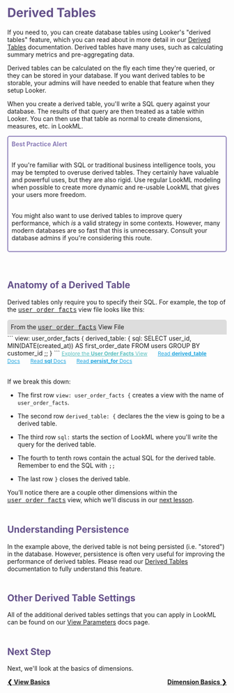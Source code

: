 <h1 style="color:rgb(100,81,138)">Derived Tables</h1>

If you need to, you can create database tables using Looker's "derived tables" feature, which you can read about in more detail in our [Derived Tables](https://docs.looker.com/data-modeling/learning-lookml/derived-tables) documentation. Derived tables have many uses, such as calculating summary metrics and pre-aggregating data.

Derived tables can be calculated on the fly each time they're queried, or they can be stored in your database. If you want derived tables to be storable, your admins will have needed to enable that feature when they setup Looker.

When you create a derived table, you'll write a SQL query against your database. The results of that query are then treated as a table within Looker. You can then use that table as normal to create dimensions, measures, etc. in LookML.

<div style="border:2px solid rgb(141,127,185);border-radius:5px;padding:8px;">
<span style="font-weight:bold;color:rgb(141,127,185);">Best Practice Alert</span><br /><br />

If you're familiar with SQL or traditional business intelligence tools, you may be tempted to overuse derived tables. They certainly have valuable and powerful uses, but they are also rigid. Use regular LookML modeling when possible to create more dynamic and re-usable LookML that gives your users more freedom.<br /><br />

You might also want to use derived tables to improve query performance, which <i>is</i> a valid strategy in some contexts. However, many modern databases are so fast that this is unnecessary. Consult your database admins if you're considering this route.
</div><br /><br />



<h2 style="color:rgb(100,81,138)">Anatomy of a Derived Table</h2>

Derived tables only require you to specify their SQL. For example, the top of the <a href="https://learn.looker.com/projects/e-commerce/files/user_order_facts.view.lkml" style="font-family:Monaco,Menlo,Consolas,Courier New,monospace;">user_order_facts</a> view file looks like this:

<div style="border-radius:5px 5px 0 0;padding:8px;background-color:rgb(221,221,221);">
 From the <a href="https://learn.looker.com/projects/e-commerce/files/user_order_facts.view.lkml" style="font-family:Monaco,Menlo,Consolas,Courier New,monospace;">user_order_facts</a> View File</a>
</div>
```
view: user_order_facts {
  derived_table: {
    sql:
      SELECT
        user_id,
        MIN(DATE(created_at)) AS first_order_date
      FROM
        users
      GROUP BY
        customer_id ;;
  }
```
<a style="color:rgb(87,190,190);font-size:12px;margin-right:20px;" href="https://learn.looker.com/explore/e_commerce/user_order_facts" target="_blank"><i class="fa fa-search"></i> Explore the <b>User Order Facts</b> View</a> <a style="color:rgb(32,165,222);font-size:12px;margin-right:20px;" href="https://docs.looker.com/reference/view-params/derived_table" target="_blank"><i class="fa fa-file-text-o"></i> Read <b>derived_table</b> Docs</a> <a style="color:rgb(32,165,222);font-size:12px;margin-right:20px;" href="https://docs.looker.com/reference/view-params/sql-for-derived_table" target="_blank"><i class="fa fa-file-text-o"></i> Read <b>sql</b> Docs</a> <a style="color:rgb(32,165,222);font-size:12px;" href="https://docs.looker.com/reference/view-params/persist_for-for-derived_table" target="_blank"><i class="fa fa-file-text-o"></i> Read <b>persist_for</b> Docs</a><br /><br />

If we break this down:

+ The first row `view: user_order_facts {` creates a view with the name of `user_order_facts`.

+ The second row `derived_table: {` declares the the view is going to be a derived table.

+ The third row `sql:` starts the section of LookML where you'll write the query for the derived table.

+ The fourth to tenth rows contain the actual SQL for the derived table. Remember to end the SQL with `;;`

+ The last row `}` closes the derived table.

You’ll notice there are a couple other dimensions within the <a href="https://learn.looker.com/projects/e-commerce/files/user_order_facts.view.lkml" style="font-family:Monaco,Menlo,Consolas,Courier New,monospace;">user_order_facts</a> view, which we'll discuss in our [next lesson](https://learn.looker.com/projects/e-commerce/files/04_dimension_basics.md).<br /><br />



<h2 style="color:rgb(100,81,138)">Understanding Persistence</h2>

In the example above, the derived table is not being persisted (i.e. "stored") in the database. However, persistence is often very useful for improving the performance of derived tables. Please read our [Derived Tables](https://docs.looker.com/data-modeling/learning-lookml/derived-tables#adding_persistence) documentation to fully understand this feature.<br /><br />



<h2 style="color:rgb(100,81,138)">Other Derived Table Settings</h2>

All of the additional derived tables settings that you can apply in LookML can be found on our [View Parameters](https://docs.looker.com/reference/view-reference) docs page.<br /><br />



<h2 style="color:rgb(100,81,138)">Next Step</h2>

Next, we'll look at the basics of dimensions.

<div style="float:left;font-weight:bold;">
  <a href="https://learn.looker.com/projects/e-commerce/files/02_view_basics.md">&#10094; View Basics</a>
</div>

<div style="float:right;font-weight:bold;">
  <a href="https://learn.looker.com/projects/e-commerce/files/04_dimension_basics.md">Dimension Basics &#10095;</a>
</div>